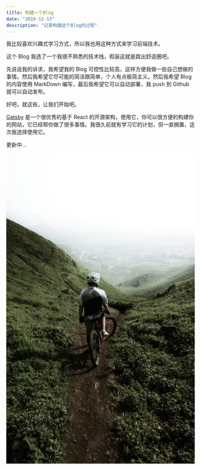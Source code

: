 ```yaml
---
title: 构建一个Blog
date: "2019-12-13"
description: "记录构建这个Blog的过程"
---
```


我比较喜欢兴趣式学习方式，所以我也用这种方式来学习前端技术。

这个 Blog 我选了一个我很不熟悉的技术栈，假装这就是跳出舒适圈吧。

先说说我的诉求，我希望我的 Blog 可控性比较高，这样方便我做一些自己想做的事情。然后我希望它尽可能的简洁跟简单，个人有点极简主义。然后我希望 Blog 的内容使用 MarkDown 编写，最后我希望它可以自动部署，我 push 到 Github 就可以自动发布。

好吧，就这些，让我们开始吧。

[Gatsby](https://github.com/gatsbyjs/gatsby) 是一个很优秀的基于 React 的开源架构，使用它，你可以很方便的构建你的网站，它已经帮你做了很多事情。我很久前就有学习它的计划，但一直搁置，这次我选择使用它。

更新中...

![002](./002.jpg)
